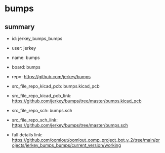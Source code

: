 # bumps
 
## summary 
* id: jerkey_bumps_bumps
* user: jerkey
* name: bumps
* board: bumps
* repo: https://github.com/jerkey/bumps
* src_file_repo_kicad_pcb: bumps.kicad_pcb
* src_file_repo_kicad_pcb_link: https://github.com/jerkey/bumps/tree/master/bumps.kicad_pcb


* src_file_repo_sch: bumps.sch
* src_file_repo_sch_link: https://github.com/jerkey/bumps/tree/master/bumps.sch
* full details link: https://github.com/oomlout/oomlout_oomp_project_bot_v_2/tree/main/projects/jerkey_bumps_bumps/current_version/working  






